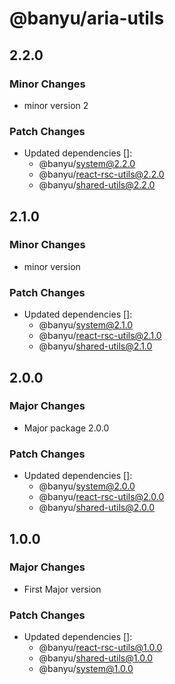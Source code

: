# @banyu/aria-utils

## 2.2.0

### Minor Changes

- minor version 2

### Patch Changes

- Updated dependencies []:
  - @banyu/system@2.2.0
  - @banyu/react-rsc-utils@2.2.0
  - @banyu/shared-utils@2.2.0

## 2.1.0

### Minor Changes

- minor version

### Patch Changes

- Updated dependencies []:
  - @banyu/system@2.1.0
  - @banyu/react-rsc-utils@2.1.0
  - @banyu/shared-utils@2.1.0

## 2.0.0

### Major Changes

- Major package 2.0.0

### Patch Changes

- Updated dependencies []:
  - @banyu/system@2.0.0
  - @banyu/react-rsc-utils@2.0.0
  - @banyu/shared-utils@2.0.0

## 1.0.0

### Major Changes

- First Major version

### Patch Changes

- Updated dependencies []:
  - @banyu/react-rsc-utils@1.0.0
  - @banyu/shared-utils@1.0.0
  - @banyu/system@1.0.0
